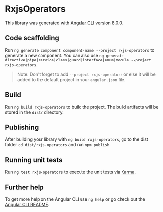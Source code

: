 # RxjsOperators

This library was generated with [Angular CLI](https://github.com/angular/angular-cli) version 8.0.0.

## Code scaffolding

Run `ng generate component component-name --project rxjs-operators` to generate a new component. You can also use `ng generate directive|pipe|service|class|guard|interface|enum|module --project rxjs-operators`.
> Note: Don't forget to add `--project rxjs-operators` or else it will be added to the default project in your `angular.json` file. 

## Build

Run `ng build rxjs-operators` to build the project. The build artifacts will be stored in the `dist/` directory.

## Publishing

After building your library with `ng build rxjs-operators`, go to the dist folder `cd dist/rxjs-operators` and run `npm publish`.

## Running unit tests

Run `ng test rxjs-operators` to execute the unit tests via [Karma](https://karma-runner.github.io).

## Further help

To get more help on the Angular CLI use `ng help` or go check out the [Angular CLI README](https://github.com/angular/angular-cli/blob/master/README.md).
